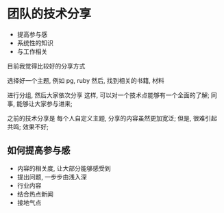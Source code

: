 # 团队的技术分享

- 提高参与感
- 系统性的知识
- 与工作相关

目前我觉得比较好的分享方式

选择好一个主题, 例如 pg, ruby
然后, 找到相关的书籍, 材料

进行分组, 然后大家依次分享
这样, 可以对一个技术点能够有一个全面的了解;
同事, 能够让大家参与进来;

之前的技术分享是 每个人自定义主题, 分享的内容虽然更加宽泛;
但是, 很难引起共鸣; 效果不好;

## 如何提高参与感

- 内容的相关度, 让大部分能够感受到
- 提出问题, 一步步由浅入深
- 行业内容
- 结合热点新闻
- 接地气点
